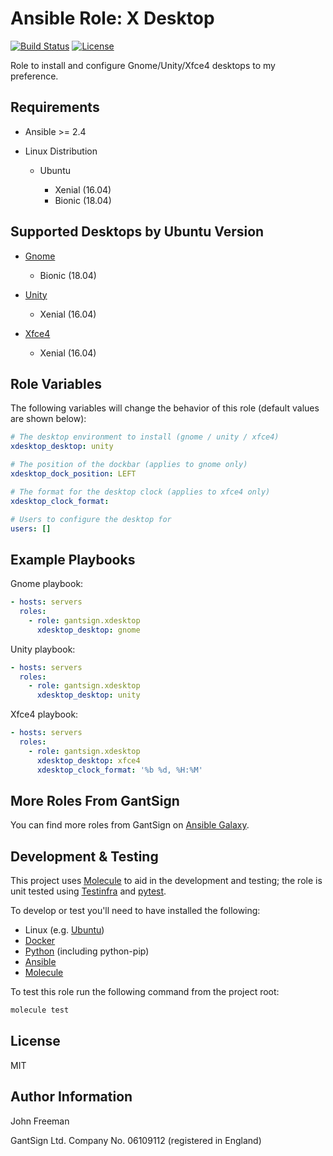 Ansible Role: X Desktop
=======================

[![Build Status](https://travis-ci.org/gantsign/ansible-role-xdesktop.svg?branch=master)](https://travis-ci.org/gantsign/ansible-role-xdesktop)
[![License](https://img.shields.io/badge/license-MIT-blue.svg)](https://raw.githubusercontent.com/gantsign/ansible-role-xdesktop/master/LICENSE)

Role to install and configure Gnome/Unity/Xfce4 desktops to my preference.

Requirements
------------

* Ansible >= 2.4

* Linux Distribution

    * Ubuntu

        * Xenial (16.04)
        * Bionic (18.04)

Supported Desktops by Ubuntu Version
------------------------------------

* [Gnome](https://www.gnome.org)

    * Bionic (18.04)

* [Unity](https://en.wikipedia.org/wiki/Unity_(user_interface))

    * Xenial (16.04)

* [Xfce4](https://xfce.org)

    * Xenial (16.04)

Role Variables
--------------

The following variables will change the behavior of this role (default values
are shown below):

```yaml
# The desktop environment to install (gnome / unity / xfce4)
xdesktop_desktop: unity

# The position of the dockbar (applies to gnome only)
xdesktop_dock_position: LEFT

# The format for the desktop clock (applies to xfce4 only)
xdesktop_clock_format:

# Users to configure the desktop for
users: []
```

Example Playbooks
-----------------

Gnome playbook:

```yaml
- hosts: servers
  roles:
    - role: gantsign.xdesktop
      xdesktop_desktop: gnome
```

Unity playbook:

```yaml
- hosts: servers
  roles:
    - role: gantsign.xdesktop
      xdesktop_desktop: unity
```

Xfce4 playbook:

```yaml
- hosts: servers
  roles:
    - role: gantsign.xdesktop
      xdesktop_desktop: xfce4
      xdesktop_clock_format: '%b %d, %H:%M'
```

More Roles From GantSign
------------------------

You can find more roles from GantSign on
[Ansible Galaxy](https://galaxy.ansible.com/gantsign).

Development & Testing
---------------------

This project uses [Molecule](http://molecule.readthedocs.io/) to aid in the
development and testing; the role is unit tested using
[Testinfra](http://testinfra.readthedocs.io/) and
[pytest](http://docs.pytest.org/).

To develop or test you'll need to have installed the following:

* Linux (e.g. [Ubuntu](http://www.ubuntu.com/))
* [Docker](https://www.docker.com/)
* [Python](https://www.python.org/) (including python-pip)
* [Ansible](https://www.ansible.com/)
* [Molecule](http://molecule.readthedocs.io/)

To test this role run the following command from the project root:

```bash
molecule test
```

License
-------

MIT

Author Information
------------------

John Freeman

GantSign Ltd.
Company No. 06109112 (registered in England)
